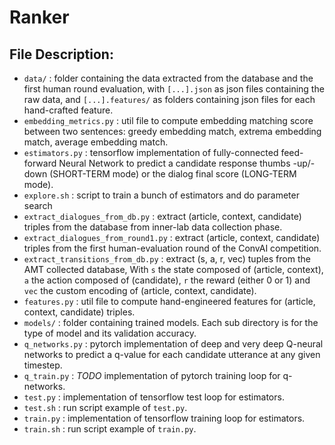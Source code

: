 # Ranker

## File Description:

- `data/` : folder containing the data extracted from the database and the first human round evaluation,
with `[...].json` as json files containing the raw data, and `[...].features/` as folders containing json files for each hand-crafted feature.
- `embedding_metrics.py` : util file to compute embedding matching score between two sentences: greedy embedding match, extrema embedding match, average embedding match.
- `estimators.py` : tensorflow implementation of fully-connected feed-forward Neural Network to predict a candidate response thumbs -up/-down (SHORT-TERM mode) or the dialog final score (LONG-TERM mode).
- `explore.sh` : script to train a bunch of estimators and do parameter search
- `extract_dialogues_from_db.py` : extract (article, context, candidate) triples from the database from inner-lab data collection phase.
- `extract_dialogues_from_round1.py` : extract (article, context, candidate) triples from the first human-evaluation round of the ConvAI competition.
- `extract_transitions_from_db.py` : extract (s, a, r, vec) tuples from the AMT collected database,
With `s` the state composed of (article, context), `a` the action composed of (candidate), `r` the reward (either 0 or 1) and `vec` the custom encoding of (article, context, candidate).
- `features.py` : util file to compute hand-engineered features for (article, context, candidate) triples.
- `models/` : folder containing trained models. Each sub directory is for the type of model and its validation accuracy.
- `q_networks.py` : pytorch implementation of deep and very deep Q-neural networks to predict a q-value for each candidate utterance at any given timestep.
- `q_train.py` : _TODO_ implementation of pytorch training loop for q-networks.
- `test.py` : implementation of tensorflow test loop for estimators.
- `test.sh` : run script example of `test.py`.
- `train.py` : implementation of tensorflow training loop for estimators.
- `train.sh` : run script example of `train.py`.

